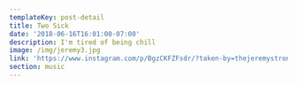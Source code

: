 ```yaml
---
templateKey: post-detail
title: Two Sick
date: '2018-06-16T16:01:00-07:00'
description: I'm tired of being chill
image: /img/jeremy3.jpg
link: 'https://www.instagram.com/p/BgzCKFZFsdr/?taken-by=thejeremystrong'
section: music
---
```


